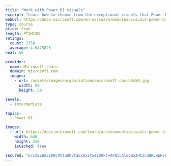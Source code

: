 ```yaml
---
title: "Work with Power BI visuals"
excerpt: "Learn how to choose from the exceptional visuals that Power BI makes available to you. Formatting visuals will direct the user’s attention to exactly where you want it, while helping to make the visual easier to read and interpret. You will also learn about how to use key performance indicators (KPIs)."
webUrl: https://docs.microsoft.com/en-us/learn/modules/visuals-power-bi/
type: course
price: Free
length: PT1H13M
ratings:
  count: 2358
  average: 4.6475825
heat: 56

provider:
  name: Microsoft Learn
  domain: microsoft.com
  images:
    - url: /assets/images/organizations/microsoft.com-50x50.jpg
      width: 50
      height: 50

levels:
  - Intermediate

topics:
  - Power BI

images:
  - url: https://docs.microsoft.com/learn/achievements/visuals-power-bi-social.png
    width: 640
    height: 318
    isCached: true

secured: "67iXELBAJ1ROChhtudQVta5x0x2r5eiOOkl+AFNluhloqB53HtzcuQRLxEH6R6zdDU4M6SkWPS7cXU3ca7xye68Z4GKvwg28xVZaw5cZwu4DJCKImUHSgS+gmRsvsoKWmVed/NnCeykeWt5S0cvmmKpDn0NnPFQ12fm4WwbaJZ5QBY7/miX/gFyg/XepMS5dfBRgXuci9SQRi1Rqj+5VTPZcTCxLJw898cuZJQSdDV88Fcl6x26yHF5PDrSrNuHxURa9Sn42ZHgzkCh9k8Se2bEuCd4ff5IFbXLLRJ2Np7Lswkn+HmSZIj1nDKHn6WxqwpFlibvGAY9bL762iTNUhvfKf3c7CRtRcP/tQfJpgaFeNLFYUS1BuLkXFjGMvU278ZdO5CsmMSBdzVCMmd7b1J1CYSDhlAngauopiysIV7o=;gErZBHKuVvLkUoCjPWYuBA=="
---
```


